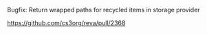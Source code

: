 Bugfix: Return wrapped paths for recycled items in storage provider

https://github.com/cs3org/reva/pull/2368